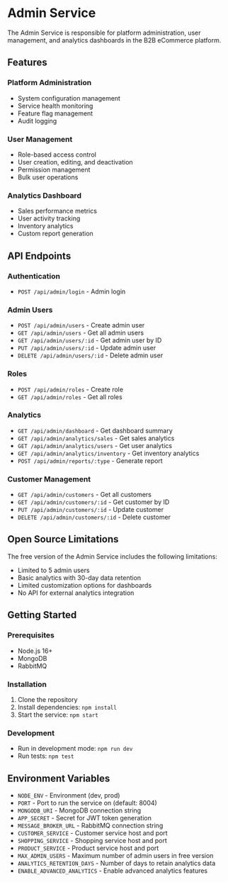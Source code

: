 # Admin Service

The Admin Service is responsible for platform administration, user management, and analytics dashboards in the B2B eCommerce platform.

## Features

### Platform Administration
- System configuration management
- Service health monitoring
- Feature flag management
- Audit logging

### User Management
- Role-based access control
- User creation, editing, and deactivation
- Permission management
- Bulk user operations

### Analytics Dashboard
- Sales performance metrics
- User activity tracking
- Inventory analytics
- Custom report generation

## API Endpoints

### Authentication
- `POST /api/admin/login` - Admin login

### Admin Users
- `POST /api/admin/users` - Create admin user
- `GET /api/admin/users` - Get all admin users
- `GET /api/admin/users/:id` - Get admin user by ID
- `PUT /api/admin/users/:id` - Update admin user
- `DELETE /api/admin/users/:id` - Delete admin user

### Roles
- `POST /api/admin/roles` - Create role
- `GET /api/admin/roles` - Get all roles

### Analytics
- `GET /api/admin/dashboard` - Get dashboard summary
- `GET /api/admin/analytics/sales` - Get sales analytics
- `GET /api/admin/analytics/users` - Get user analytics
- `GET /api/admin/analytics/inventory` - Get inventory analytics
- `POST /api/admin/reports/:type` - Generate report

### Customer Management
- `GET /api/admin/customers` - Get all customers
- `GET /api/admin/customers/:id` - Get customer by ID
- `PUT /api/admin/customers/:id` - Update customer
- `DELETE /api/admin/customers/:id` - Delete customer

## Open Source Limitations

The free version of the Admin Service includes the following limitations:

- Limited to 5 admin users
- Basic analytics with 30-day data retention
- Limited customization options for dashboards
- No API for external analytics integration

## Getting Started

### Prerequisites
- Node.js 16+
- MongoDB
- RabbitMQ

### Installation
1. Clone the repository
2. Install dependencies: `npm install`
3. Start the service: `npm start`

### Development
- Run in development mode: `npm run dev`
- Run tests: `npm test`

## Environment Variables
- `NODE_ENV` - Environment (dev, prod)
- `PORT` - Port to run the service on (default: 8004)
- `MONGODB_URI` - MongoDB connection string
- `APP_SECRET` - Secret for JWT token generation
- `MESSAGE_BROKER_URL` - RabbitMQ connection string
- `CUSTOMER_SERVICE` - Customer service host and port
- `SHOPPING_SERVICE` - Shopping service host and port
- `PRODUCT_SERVICE` - Product service host and port
- `MAX_ADMIN_USERS` - Maximum number of admin users in free version
- `ANALYTICS_RETENTION_DAYS` - Number of days to retain analytics data
- `ENABLE_ADVANCED_ANALYTICS` - Enable advanced analytics features 